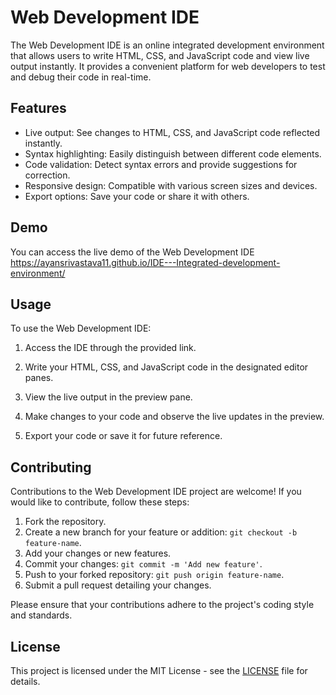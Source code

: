 # Web Development IDE

The Web Development IDE is an online integrated development environment that allows users to write HTML, CSS, and JavaScript code and view live output instantly. It provides a convenient platform for web developers to test and debug their code in real-time.

## Features

- Live output: See changes to HTML, CSS, and JavaScript code reflected instantly.
- Syntax highlighting: Easily distinguish between different code elements.
- Code validation: Detect syntax errors and provide suggestions for correction.
- Responsive design: Compatible with various screen sizes and devices.
- Export options: Save your code or share it with others.

## Demo

You can access the live demo of the Web Development IDE  https://ayansrivastava11.github.io/IDE---Integrated-development-environment/

## Usage

To use the Web Development IDE:

1. Access the IDE through the provided link.

2. Write your HTML, CSS, and JavaScript code in the designated editor panes.

3. View the live output in the preview pane.

4. Make changes to your code and observe the live updates in the preview.

5. Export your code or save it for future reference.

## Contributing

Contributions to the Web Development IDE project are welcome! If you would like to contribute, follow these steps:

1. Fork the repository.
2. Create a new branch for your feature or addition: `git checkout -b feature-name`.
3. Add your changes or new features.
4. Commit your changes: `git commit -m 'Add new feature'`.
5. Push to your forked repository: `git push origin feature-name`.
6. Submit a pull request detailing your changes.

Please ensure that your contributions adhere to the project's coding style and standards.

## License

This project is licensed under the MIT License - see the [LICENSE](LICENSE) file for details.
